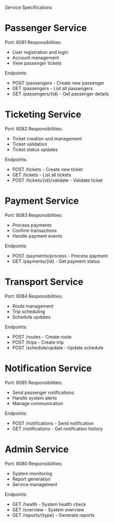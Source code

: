 
Service Specifications

# Passenger Service

Port: 8081
Responsibilities:

- User registration and login
- Account management
- View passenger tickets

Endpoints:

- POST /passengers - Create new passenger
- GET /passengers - List all passengers
- GET /passengers/{id} - Get passenger details

# Ticketing Service

Port: 8082
Responsibilities:

- Ticket creation and management
- Ticket validation
- Ticket status updates

Endpoints:

- POST /tickets - Create new ticket
- GET /tickets - List all tickets
- POST /tickets/{id}/validate - Validate ticket

# Payment Service

Port: 8083
Responsibilities:

- Process payments
- Confirm transactions
- Handle payment events

Endpoints:

- POST /payments/process - Process payment
- GET /payments/{id} - Get payment status

# Transport Service

Port: 8084
Responsibilities:

- Route management
- Trip scheduling
- Schedule updates

Endpoints:

- POST /routes - Create route
- POST /trips - Create trip
- POST /schedule/update - Update schedule

# Notification Service

Port: 8085
Responsibilities:

- Send passenger notifications
- Handle system alerts
- Manage communication

Endpoints:

- POST /notifications - Send notification
- GET /notifications - Get notification history

# Admin Service

Port: 8080
Responsibilities:

- System monitoring
- Report generation
- Service management

Endpoints:

- GET /health - System health check
- GET /overview - System overview
- GET /reports/{type} - Generate reports